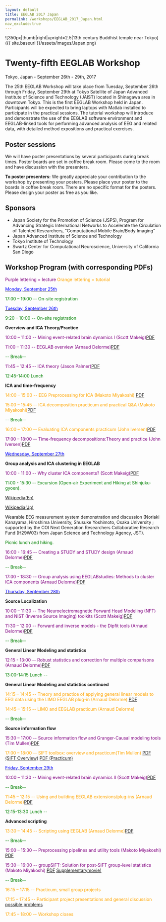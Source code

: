 ```yaml
---
layout: default
title: EEGLAB 2017 Japan
permalink: /workshops/EEGLAB_2017_Japan.html
nav_exclude:true
---
```


![350px\|thumb\|right\|upright=2.5\|13th century Buddhist temple near
Tokyo]({{ site.baseurl }}/assets/images/Japan.png)

Twenty-fifth EEGLAB Workshop
============================

Tokyo, Japan - September 26th - 29th, 2017

The 25th EEGLAB Workshop will take place from Tuesday, September 26th
through Friday, September 29th at Tokyo Satellite of Japan Advanced
Institute of Science and Technology (JAIST) located in Shinagawa area in
downtown Tokyo. This is the first EEGLAB Workshop held in Japan.
Participants will be expected to bring laptops with Matlab installed to
participate in the practical sessions. The tutorial workshop will
introduce and demonstrate the use of the EEGLAB software environment and
EEGLAB-linked tools for performing advanced analysis of EEG and related
data, with detailed method expositions and practical exercises.


Poster sessions
---------------

We will have poster presentations by several participants during break
times. Poster boards are set in coffee break room. Please come to the
room and have discussion with the presenters.

<b>To poster presenters:</b> We greatly appreciate your contribution to
the workshop by presenting your posters. Please place your poster to the
boards in coffee break room. There are no specific format for the
posters. Please design your poster as free as you like.

Sponsors
--------

-   Japan Society for the Promotion of Science (JSPS), Program for
    Advancing Strategic International Networks to Accelerate the
    Circulation of Talented Researchers, "Computational Mobile
    Brain/Body Imaging"
-   Japan Advanced Institute of Science and Technology
-   Tokyo Institute of Technology
-   Swartz Center for Computational Neuroscience, University of
    California San Diego


Workshop Program (with corresponding PDFs)
------------------------------------------

<span style="color: purple">Purple lettering = lecture</span>
<span style="color: orange">Orange lettering = tutorial</span>

<u><span style="color: blue">Monday, September 25th</span></u>


<span style="color: green"> 17:00 – 19:00 -- On-site registration</span>

<u><span style="color: blue">Tuesday, September 26th</span></u>


<span style="color: green"> 9:20 – 10:00 -- On-site registration</span>

<!-- -->


**Overview and ICA Theory/Practice**


<font color = purple>10:00 – 11:00 -- Mining event-related brain
dynamics I (Scott Makeig)</font>[PDF](https://sccn.ucsd.edu/githubwiki/files/makeig_eeglab_japan_i.pdf)

<span style="color: purple">11:00 – 11:30 -- EEGLAB overview (Arnaud Delorme)</span>[PDF](https://sccn.ucsd.edu/githubwiki/files/eeglab2017_ad_eeglab_overview_japan.pdf)

<span style="color: green">-- Break--</span>

<span style="color: purple">11:45 – 12:45 -- ICA theory (Jason Palmer)</span>[PDF](https://sccn.ucsd.edu/githubwiki/files/eeglab2017_jp_lecture_ica.pdf)

<span style="color: green">12:45-14:00 Lunch</span>

**ICA and time-frequency**

<span style="color: orange">14:00 – 15:00 -- EEG Preprocessing for ICA (Makoto Miyakoshi)</span> [PDF](https://sccn.ucsd.edu/githubwiki/files/preicaprocessing.pdf)

<span style="color: orange">15:00 – 15:45 -- ICA decomposition practicum and practical Q&A (Makoto Miyakoshi)</span>[PDF](https://sccn.ucsd.edu/githubwiki/files/icadecompositionpracticum.pdf)

<span style="color: green">-- Break--</span>

<span style="color: orange">16:00 – 17:00 -- Evaluating ICA components practicum (John Iversen)</span>[PDF](https://sccn.ucsd.edu/githubwiki/files/eeglab2017_tokyo_jri_evaluateics.pdf)

<span style="color: purple">17:00 – 18:00 -- Time-frequency decompositions:Theory and practice (John Iversen)</span>[PDF](https://sccn.ucsd.edu/githubwiki/files/eeglab2017_tokyo_jri_timefrequencytheorypractice.pdf)

<u><span style="color: blue">Wednesday, September 27th</span></u>


**Group analysis and ICA clustering in EEGLAB**


<span style="color: purple">10:00 - 11:00 -- Why cluster ICA components? (Scott Makeig)</span>[PDF](https://sccn.ucsd.edu/githubwiki/files/makeig_eeglab_clustering_tokyo17.pdf)

<span style="color: green">11:00 - 15:30 -- Excursion (Open-air Experiment and Hiking at Shinjuku-gyoen). </span>


[Wikipedia(En)](https://en.wikipedia.org/wiki/Shinjuku_Gyoen)

[Wikipedia(Jp)](https://ja.wikipedia.org/wiki/%E6%96%B0%E5%AE%BF%E5%BE%A1%E8%8B%91)



Wearable EEG measurement system demonstration and discussion (Noriaki Kanayama, Hiroshima University, Shusuke Yoshimoto, Osaka University ; supported by the
 COI Next Generation Researchers Collaborative Research Fund (H29W03) from Japan Science and Technology Agency, JST). 

<span style="color: green">Picnic lunch and hiking.</span>

<!-- -->



<span style="color: purple">16:00 - 16:45 -- Creating a STUDY and STUDY design (Arnaud Delorme)</span>[PDF](https://sccn.ucsd.edu/githubwiki/files/eeglab2017_ad_study_design_japan2.pdf)

<span style="color: green">-- Break--</span>

<span style="color: purple">17:00 - 18:30 -- Group analysis using EEGLABstudies: Methods to cluster ICA components (Arnaud Delorme)</span>[PDF](https://sccn.ucsd.edu/githubwiki/files/eeglab2017_ad_study_clustering_japan2.pdf)


<u><span style="color: blue">Thursday, September 28th</span></u>

**Source Localization**

<span style="color: purple">10:00 – 11:30 -- The Neuroelectromagnetic Forward Head Modeling (NFT) and NIST (Inverse Source Imaging) toolkits (Scott Makeig)</span>[PDF](https://sccn.ucsd.edu/githubwiki/files/makeig_eeglab_forwardinverse_compressed.pdf)

<span style="color: purple">11:30 – 12:00 -- Forward and inverse models - the Dipfit tools (Arnaud Delorme)</span>[PDF](https://sccn.ucsd.edu/githubwiki/files/eeglab2017_ad_dipfit_japan.pdf)

<span style="color: green">-- Break--</span>

**General Linear Modeling and statistics**

<span style="color: purple">12:15 - 13:00 -- Robust statistics and correction for multiple comparisons (Arnaud Delorme)</span>[PDF](https://sccn.ucsd.edu/githubwiki/files/eeglab2017_statistics_japan2.pdf)

<span style="color: green">13:00-14:15 Lunch --</span>

**General Linear Modeling and statistics continued**

<span style="color: orange">14:15 – 14:45 -- Theory and practice of applying general linear models to EEG data using the LIMO EEGLAB plug-in (Arnaud Delorme)</span> [PDF](https://sccn.ucsd.edu/githubwiki/files/limo_japan_2017.pdf)

<span style="color: orange">14:45 – 15:15 -- LIMO and EEGLAB practicum (Arnaud Delorme)</span>

<span style="color: green">-- Break--</span>

**Source information flow**

<span style="color: purple">15:30 – 17:00 -- Source information flow and Granger-Causal modeling tools (Tim Mullen)</span>[PDF](https://sccn.ucsd.edu/githubwiki/files/eeglab_2017_japan_sift_lecture.pdf)

<span style="color: orange">17:00 – 18:00 -- SIFT toolbox: overview and practicum(Tim Mullen)</span> [PDF (SIFT Overview)](https://sccn.ucsd.edu/githubwiki/files/eeglab_2017_japan_sift_intro_blitz.pdf)
[PDF (Practicum)](https://sccn.ucsd.edu/githubwiki/files/eeglab_2017_japan_sift_practicum.pdf)

<u><span style="color: blue">Friday, September 29th</span></u>

<span style="color: purple">10:00 – 11:30 -- Mining event-related brain dynamics II (Scott Makeig)</span>[PDF](https://sccn.ucsd.edu/githubwiki/files/makeig_eeglab_ii_tokyo17_compressed.pdf)

<span style="color: green">-- Break--</span>

<span style="color: orange">11:45 – 12:15 -- Using and building EEGLAB extensions/plug-ins (Arnaud Delorme)</span>[PDF](https://sccn.ucsd.edu/githubwiki/files/eeglab2017_ad_eeglab_plugin_japan.pdf)

<span style="color: green">12:15-13:30 Lunch --</span>


**Advanced scripting**

<span style="color: orange">13:30 – 14:45 -- Scripting using EEGLAB (Arnaud Delorme)</span>[PDF](https://sccn.ucsd.edu/githubwiki/files/eeglab2017_ad_eeglab_scripting_japan3.pdf)

<span style="color: green">-- Break--</span>

<span style="color: purple">15:00 – 15:30 -- Preprocessing pipelines and utility tools (Makoto Miyakoshi) </span>[PDF](https://sccn.ucsd.edu/githubwiki/files/preprocessingpipelineandutilitytools.pdf)

<span style="color: purple">15:30 – 16:00 -- groupSIFT: Solution for post-SIFT group-level statistics (Makoto Miyakoshi) </span> [PDF](https://sccn.ucsd.edu/githubwiki/files/groupsift.pdf) [Supplementarymovie1](https://sccn.ucsd.edu/githubwiki/files/groupsift_sagital.zip)

<span style="color: green">-- Break--</span>

<span style="color: orange">16:15 – 17:15 -- Practicum, small group projects</span>

<span style="color: orange">17:15 – 17:45 -- Participant project presentations and general discussion [possible problems](https://sccn.ucsd.edu/githubwiki/files/eeglab_problems.pdf) </span>

<span style="color: orange">17:45 – 18:00 -- Workshop closes</span>
